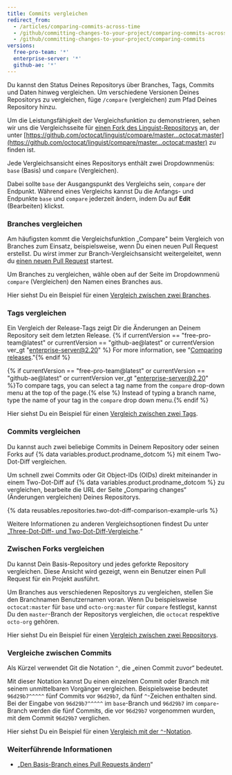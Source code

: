 ```yaml
---
title: Commits vergleichen
redirect_from:
  - /articles/comparing-commits-across-time
  - /github/committing-changes-to-your-project/comparing-commits-across-time
  - /github/committing-changes-to-your-project/comparing-commits
versions:
  free-pro-team: '*'
  enterprise-server: '*'
  github-ae: '*'
---
```

Du kannst den Status Deines Repositorys über Branches, Tags, Commits und Daten hinweg vergleichen. Um verschiedene Versionen Deines Repositorys zu vergleichen, füge `/compare` (vergleichen) zum Pfad Deines Repository hinzu.

Um die Leistungsfähigkeit der Vergleichsfunktion zu demonstrieren, sehen wir uns die Vergleichsseite für [einen Fork des Linguist-Repositorys](https://github.com/octocat/linguist) an, der unter [https://github.com/octocat/linguist/compare/master...octocat:master](https://github.com/octocat/linguist/compare/master...octocat:master) zu finden ist.

Jede Vergleichsansicht eines Repositorys enthält zwei Dropdownmenüs: `base` (Basis) und `compare` (Vergleichen).

Dabei sollte `base` der Ausgangspunkt des Vergleichs sein, `compare` der Endpunkt. Während eines Vergleichs kannst Du die Anfangs- und Endpunkte `base` und `compare` jederzeit ändern, indem Du auf **Edit** (Bearbeiten) klickst.

### Branches vergleichen

Am häufigsten kommt die Vergleichsfunktion „Compare" beim Vergleich von Branches zum Einsatz, beispielsweise, wenn Du einen neuen Pull Request erstellst. Du wirst immer zur Branch-Vergleichsansicht weitergeleitet, wenn du [einen neuen Pull Request](/articles/creating-a-pull-request) startest.

Um Branches zu vergleichen, wähle oben auf der Seite im Dropdownmenü `compare` (Vergleichen) den Namen eines Branches aus.

Hier siehst Du ein Beispiel für einen [Vergleich zwischen zwei Branches](https://github.com/octocat/linguist/compare/master...octocat:an-example-comparison-for-docs).

### Tags vergleichen

Ein Vergleich der Release-Tags zeigt Dir die Änderungen an Deinem Repository seit dem letzten Release. {% if currentVersion == "free-pro-team@latest" or currentVersion == "github-ae@latest" or currentVersion ver_gt "enterprise-server@2.20" %} For more information, see "[Comparing releases](/github/administering-a-repository/comparing-releases)."{% endif %}

{% if currentVersion == "free-pro-team@latest" or currentVersion == "github-ae@latest" or currentVersion ver_gt "enterprise-server@2.20" %}To compare tags, you can select a tag name from the `compare` drop-down menu at the top of the page.{% else %} Instead of typing a branch name, type the name of your tag in the `compare` drop down menu.{% endif %}

Hier siehst Du ein Beispiel für einen [Vergleich zwischen zwei Tags](https://github.com/octocat/linguist/compare/v2.2.0...octocat:v2.3.3).

### Commits vergleichen

Du kannst auch zwei beliebige Commits in Deinem Repository oder seinen Forks auf {% data variables.product.prodname_dotcom %} mit einem Two-Dot-Diff vergleichen.

Um schnell zwei Commits oder Git Object-IDs (OIDs) direkt miteinander in einem Two-Dot-Diff auf {% data variables.product.prodname_dotcom %} zu vergleichen, bearbeite die URL der Seite „Comparing changes“ (Änderungen vergleichen) Deines Repositorys.

{% data reusables.repositories.two-dot-diff-comparison-example-urls %}

Weitere Informationen zu anderen Vergleichsoptionen findest Du unter „[Three-Dot-Diff- und Two-Dot-Diff-Vergleiche](/articles/about-comparing-branches-in-pull-requests#three-dot-and-two-dot-git-diff-comparisons).“

### Zwischen Forks vergleichen

Du kannst Dein Basis-Repository und jedes geforkte Repository vergleichen. Diese Ansicht wird gezeigt, wenn ein Benutzer einen Pull Request für ein Projekt ausführt.

Um Branches aus verschiedenen Repositorys zu vergleichen, stellen Sie den Branchnamen Benutzernamen voran. Wenn Du beispielsweise `octocat:master` für `base` und `octo-org:master` für `compare` festlegst, kannst Du den `master`-Branch der Repositorys vergleichen, die `octocat` respektive `octo-org` gehören.

Hier siehst Du ein Beispiel für einen [Vergleich zwischen zwei Repositorys](https://github.com/octocat/linguist/compare/master...octo-org:master).

### Vergleiche zwischen Commits

Als Kürzel verwendet Git die Notation `^`, die „einen Commit zuvor“ bedeutet.

Mit dieser Notation kannst Du einen einzelnen Commit oder Branch mit seinem unmittelbaren Vorgänger vergleichen. Beispielsweise bedeutet `96d29b7^^^^^` fünf Commits vor `96d29b7`, da fünf `^`-Zeichen enthalten sind. Bei der Eingabe von `96d29b7^^^^^` im `base`-Branch und `96d29b7` im `compare`-Branch werden die fünf Commits, die vor `96d29b7` vorgenommen wurden, mit dem Commit `96d29b7` verglichen.

Hier siehst Du ein Beispiel für einen [Vergleich mit der `^`-Notation](https://github.com/octocat/linguist/compare/octocat:96d29b7%5E%5E%5E%5E%5E...octocat:96d29b7).

### Weiterführende Informationen

- „[Den Basis-Branch eines Pull Requests ändern](/articles/changing-the-base-branch-of-a-pull-request)“
